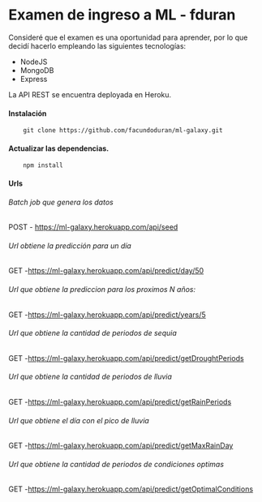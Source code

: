 # Examen de ingreso a ML - fduran

Consideré que el examen es una oportunidad para aprender, por lo que decidí hacerlo empleando las siguientes tecnologías:

- NodeJS
- MongoDB
- Express

La API REST se encuentra deployada en Heroku.

#### Instalación

```
	git clone https://github.com/facundoduran/ml-galaxy.git
```
#### Actualizar las dependencias.

```
	npm install
```

#### Urls

###### Batch job que genera los datos
POST - https://ml-galaxy.herokuapp.com/api/seed

###### Url obtiene la predicción para un día
GET -https://ml-galaxy.herokuapp.com/api/predict/day/50

###### Url que obtiene la prediccion para los proximos N años:
GET -https://ml-galaxy.herokuapp.com/api/predict/years/5

###### Url que obtiene la cantidad de periodos de sequia
GET -https://ml-galaxy.herokuapp.com/api/predict/getDroughtPeriods 

###### Url que obtiene la cantidad de periodos de lluvia
GET -https://ml-galaxy.herokuapp.com/api/predict/getRainPeriods

###### Url que obtiene el día con el pico de lluvia
GET -https://ml-galaxy.herokuapp.com/api/predict/getMaxRainDay

###### Url que obtiene la cantidad de periodos de condiciones optimas
GET -https://ml-galaxy.herokuapp.com/api/predict/getOptimalConditions
